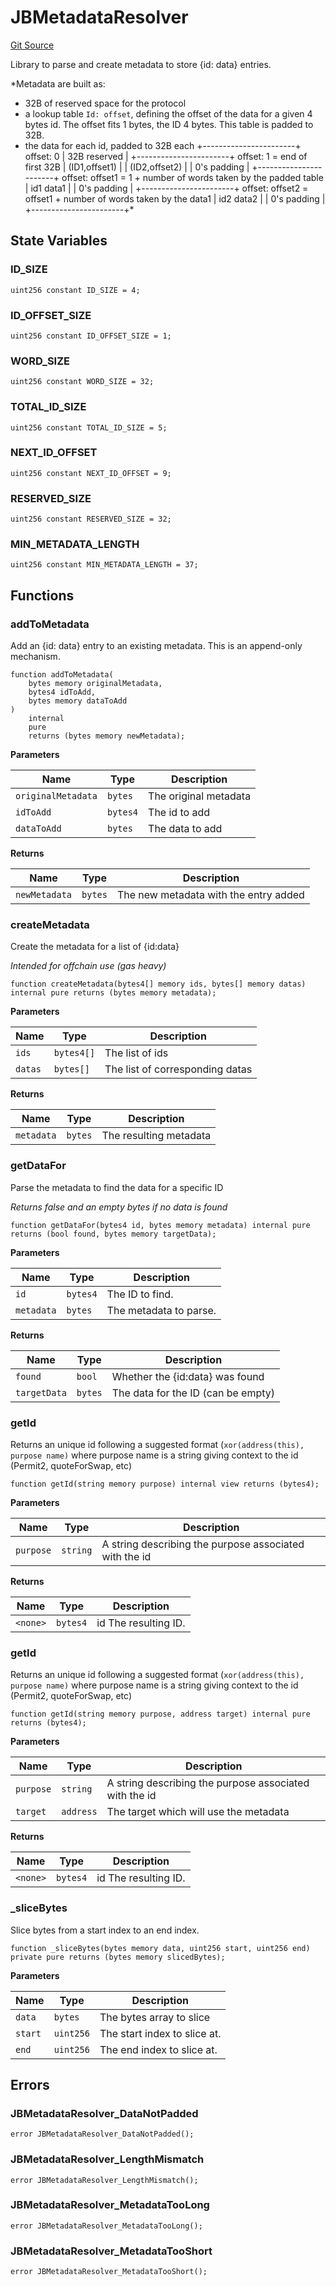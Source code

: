 # JBMetadataResolver
[Git Source](https://github.com/Bananapus/nana-core/blob/2998dca2fbd2658e2c8791d6dc8348147d69e28e/src/libraries/JBMetadataResolver.sol)

Library to parse and create metadata to store {id: data} entries.

*Metadata are built as:
- 32B of reserved space for the protocol
- a lookup table `Id: offset`, defining the offset of the data for a given 4 bytes id.
The offset fits 1 bytes, the ID 4 bytes. This table is padded to 32B.
- the data for each id, padded to 32B each
+-----------------------+ offset: 0
| 32B reserved          |
+-----------------------+ offset: 1 = end of first 32B
|      (ID1,offset1)    |
|      (ID2,offset2)    |
|       0's padding     |
+-----------------------+ offset: offset1 = 1 + number of words taken by the padded table
|       id1 data1       |
| 0's padding           |
+-----------------------+ offset: offset2 = offset1 + number of words taken by the data1
|       id2 data2       |
| 0's padding           |
+-----------------------+*


## State Variables
### ID_SIZE

```solidity
uint256 constant ID_SIZE = 4;
```


### ID_OFFSET_SIZE

```solidity
uint256 constant ID_OFFSET_SIZE = 1;
```


### WORD_SIZE

```solidity
uint256 constant WORD_SIZE = 32;
```


### TOTAL_ID_SIZE

```solidity
uint256 constant TOTAL_ID_SIZE = 5;
```


### NEXT_ID_OFFSET

```solidity
uint256 constant NEXT_ID_OFFSET = 9;
```


### RESERVED_SIZE

```solidity
uint256 constant RESERVED_SIZE = 32;
```


### MIN_METADATA_LENGTH

```solidity
uint256 constant MIN_METADATA_LENGTH = 37;
```


## Functions
### addToMetadata

Add an {id: data} entry to an existing metadata. This is an append-only mechanism.


```solidity
function addToMetadata(
    bytes memory originalMetadata,
    bytes4 idToAdd,
    bytes memory dataToAdd
)
    internal
    pure
    returns (bytes memory newMetadata);
```
**Parameters**

|Name|Type|Description|
|----|----|-----------|
|`originalMetadata`|`bytes`|The original metadata|
|`idToAdd`|`bytes4`|The id to add|
|`dataToAdd`|`bytes`|The data to add|

**Returns**

|Name|Type|Description|
|----|----|-----------|
|`newMetadata`|`bytes`|The new metadata with the entry added|


### createMetadata

Create the metadata for a list of {id:data}

*Intended for offchain use (gas heavy)*


```solidity
function createMetadata(bytes4[] memory ids, bytes[] memory datas) internal pure returns (bytes memory metadata);
```
**Parameters**

|Name|Type|Description|
|----|----|-----------|
|`ids`|`bytes4[]`|The list of ids|
|`datas`|`bytes[]`|The list of corresponding datas|

**Returns**

|Name|Type|Description|
|----|----|-----------|
|`metadata`|`bytes`|The resulting metadata|


### getDataFor

Parse the metadata to find the data for a specific ID

*Returns false and an empty bytes if no data is found*


```solidity
function getDataFor(bytes4 id, bytes memory metadata) internal pure returns (bool found, bytes memory targetData);
```
**Parameters**

|Name|Type|Description|
|----|----|-----------|
|`id`|`bytes4`|The ID to find.|
|`metadata`|`bytes`|The metadata to parse.|

**Returns**

|Name|Type|Description|
|----|----|-----------|
|`found`|`bool`|Whether the {id:data} was found|
|`targetData`|`bytes`|The data for the ID (can be empty)|


### getId

Returns an unique id following a suggested format (`xor(address(this), purpose name)` where purpose name
is a string giving context to the id (Permit2, quoteForSwap, etc)


```solidity
function getId(string memory purpose) internal view returns (bytes4);
```
**Parameters**

|Name|Type|Description|
|----|----|-----------|
|`purpose`|`string`|A string describing the purpose associated with the id|

**Returns**

|Name|Type|Description|
|----|----|-----------|
|`<none>`|`bytes4`|id The resulting ID.|


### getId

Returns an unique id following a suggested format (`xor(address(this), purpose name)` where purpose name
is a string giving context to the id (Permit2, quoteForSwap, etc)


```solidity
function getId(string memory purpose, address target) internal pure returns (bytes4);
```
**Parameters**

|Name|Type|Description|
|----|----|-----------|
|`purpose`|`string`|A string describing the purpose associated with the id|
|`target`|`address`|The target which will use the metadata|

**Returns**

|Name|Type|Description|
|----|----|-----------|
|`<none>`|`bytes4`|id The resulting ID.|


### _sliceBytes

Slice bytes from a start index to an end index.


```solidity
function _sliceBytes(bytes memory data, uint256 start, uint256 end) private pure returns (bytes memory slicedBytes);
```
**Parameters**

|Name|Type|Description|
|----|----|-----------|
|`data`|`bytes`|The bytes array to slice|
|`start`|`uint256`|The start index to slice at.|
|`end`|`uint256`|The end index to slice at.|


## Errors
### JBMetadataResolver_DataNotPadded

```solidity
error JBMetadataResolver_DataNotPadded();
```

### JBMetadataResolver_LengthMismatch

```solidity
error JBMetadataResolver_LengthMismatch();
```

### JBMetadataResolver_MetadataTooLong

```solidity
error JBMetadataResolver_MetadataTooLong();
```

### JBMetadataResolver_MetadataTooShort

```solidity
error JBMetadataResolver_MetadataTooShort();
```

